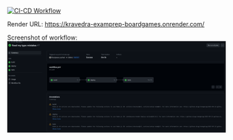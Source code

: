 [![CI-CD Workflow](https://github.com/Krasipeace/boardgames-ExamPrep/actions/workflows/workflow.yml/badge.svg)](https://github.com/Krasipeace/boardgames-ExamPrep/actions/workflows/workflow.yml)

Render URL: https://kravedra-examprep-boardgames.onrender.com/

Screenshot of workflow:
![scr](screenshot.png)